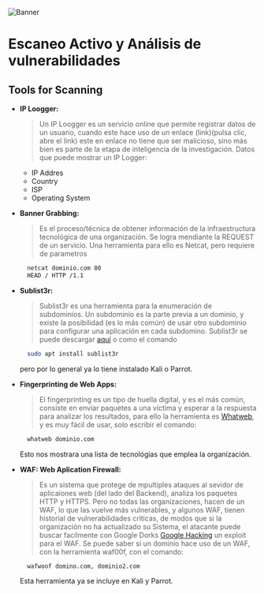 ![Banner](https://github.com/IsuiLugo/EscaneoActivoDeVulnerabilidades/blob/main/Images/Banner%20de%20LinkedIn%20%20Azul%20Ilustrado%20Tecnolog%C3%ADa.gif?raw=true)
# Escaneo Activo y Análisis de vulnerabilidades
## Tools for Scanning
- **IP Loogger:**
  > Un IP Loogger es un servicio online que permite registrar datos de un usuario, cuando este hace uso de un enlace (link)(pulsa clic, abre el link)
    este en enlace no tiene que ser malicioso, sino más bien es parte de la etapa de inteligencia de la investigación.
    Datos que puede mostrar un IP Logger:
    - IP Addres
    - Country
    - ISP
    - Operating System
- **Banner Grabbing:**
  > Es el proceso/técnica de obtener información de la infraestructura tecnológica de una organización.
    Se logra mendiante la REQUEST de un servicio.
    Una herramienta para ello es Netcat, pero requiere de parametros
    ~~~ sh
      netcat dominio.com 80
      HEAD / HTTP /1.1
    ~~~
- **Sublist3r:**
  > Sublist3r es una herramienta para la enumeración de subdominios. Un subdominio es la parte previa a un dominio, y existe la posibilidad (es lo más común) de usar otro subdominio para configurar una aplicación en cada subdomino. Sublist3r se puede descargar [aquí](https://github.com/aboul3la/Sublist3r) o como el comando
  ~~~ sh
    sudo apt install sublist3r
  ~~~
  pero por lo general ya lo tiene instalado Kali o Parrot.
  
- **Fingerprinting de Web Apps:**
  > El fingerprinting es un tipo de huella digital, y es el más común, consiste en enviar paquetes a una víctima y esperar a la respuesta para analizar los resultados, para ello la herramienta es [Whatweb](https://morningstarsecurity.com/research/whatweb), y es muy fácil de usar, solo escribir el comando:
  ~~~ sh
    whatweb dominio.com
  ~~~
  Esto nos mostrara una lista de tecnológias que emplea la organización.

- **WAF: Web Aplication Firewall:**
  > Es un sistema que protege de mpultiples ataques al sevidor de aplicaiones web (del lado del Backend), analiza los paquetes HTTP y HTTPS. Pero no todas las organizaciones, hacen de un WAF, lo que las vuelve más vulnerables, y algunos WAF, tienen historial de vulnerabilidades criticas, de modos que si la organización no ha actualizado su Sistema, el atacante puede buscar facilmente con Google Dorks [Google Hacking](https://www.exploit-db.com/google-hacking-database) un exploit para el WAF.
  Se puede saber si un dominio hace uso de un WAF, con la herramienta waf00f, con el comando:
  ~~~ sh
    wafwoof domino.com, dominio2.com
  ~~~
  Esta herramienta ya se incluye en Kali y Parrot.
